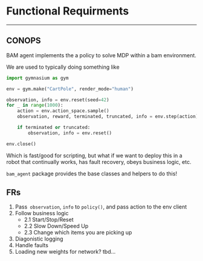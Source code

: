 # Functional Requirments

---

## CONOPS

BAM agent implements the a policy to solve MDP within a bam environment.

We are used to typically doing something like

```python
import gymnasium as gym

env = gym.make("CartPole", render_mode="human")

observation, info = env.reset(seed=42)
for _ in range(1000):
    action = env.action_space.sample()
    observation, reward, terminated, truncated, info = env.step(action)

    if terminated or truncated:
        observation, info = env.reset()

env.close()
```

Which is fast/good for scripting, but what if we want to deploy this in a robot that continually works, has fault recovery, obeys business logic, etc.

`bam_agent` package provides the base classes and helpers to do this!



## FRs

1. Pass` observation`, `info` to `policy()`, and pass action to the env client
2. Follow business logic
    - 2.1 Start/Stop/Reset
    - 2.2 Slow Down/Speed Up
    - 2.3 Change which items you are picking up
3. Diagonistic logging
4. Handle faults 
5. Loading new weights for network? tbd...



